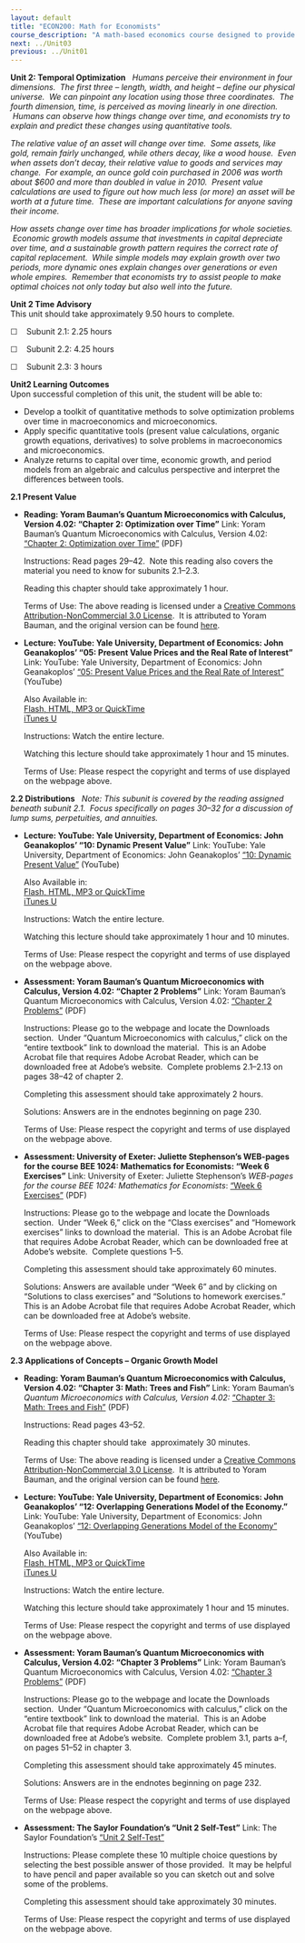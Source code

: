 ```yaml
---
layout: default
title: "ECON200: Math for Economists"
course_description: "A math-based economics course designed to provide the skills needed to solve fundamental problems in both macroeconomics and microeconomics by covering concepts in precalculus and calculus."
next: ../Unit03
previous: ../Unit01
---
```

**Unit 2: Temporal Optimization** <span id="2"></span> 
*Humans perceive their environment in four dimensions.  The first three
– length, width, and height – define our physical universe.  We can
pinpoint any location using those three coordinates.  The fourth
dimension, time, is perceived as moving linearly in one direction.
 Humans can observe how things change over time, and economists try to
explain and predict these changes using quantitative tools.*  
  
 *The relative value of an asset will change over time.  Some assets,
like gold, remain fairly unchanged, while others decay, like a wood
house.  Even when assets don’t decay, their relative value to goods and
services may change.  For example, an ounce gold coin purchased in 2006
was worth about $600 and more than doubled in value in 2010.  Present
value calculations are used to figure out how much less (or more) an
asset will be worth at a future time.  These are important calculations
for anyone saving their income.*  
  
 *How assets change over time has broader implications for whole
societies.  Economic growth models assume that investments in capital
depreciate over time, and a sustainable growth pattern requires the
correct rate of capital replacement.  While simple models may explain
growth over two periods, more dynamic ones explain changes over
generations or even whole empires.  Remember that economists try to
assist people to make optimal choices not only today but also well into
the future.*

**Unit 2 Time Advisory**  
This unit should take approximately 9.50 hours to complete.  
  
 ☐    Subunit 2.1: 2.25 hours  
  
 ☐    Subunit 2.2: 4.25 hours  
  
 ☐    Subunit 2.3: 3 hours

**Unit2 Learning Outcomes**  
Upon successful completion of this unit, the student will be able to:
-   Develop a toolkit of quantitative methods to solve optimization
    problems over time in macroeconomics and microeconomics.
-   Apply specific quantitative tools (present value calculations,
    organic growth equations, derivatives) to solve problems in
    macroeconomics and microeconomics.
-   Analyze returns to capital over time, economic growth, and period
    models from an algebraic and calculus perspective and interpret the
    differences between tools. 

**2.1 Present Value** <span id="2.1"></span> 
-   **Reading: Yoram Bauman’s Quantum Microeconomics with Calculus,
    Version 4.02: “Chapter 2: Optimization over Time”**
    Link: Yoram Bauman’s Quantum Microeconomics with Calculus, Version
    4.02: [“Chapter 2: Optimization over
    Time”](http://www.saylor.org/site/wp-content/uploads/2012/07/ECON001_Bauman.pdf)
    (PDF)  
      
     Instructions: Read pages 29–42.  Note this reading also covers the
    material you need to know for subunits 2.1–2.3.  
      
     Reading this chapter should take approximately 1 hour.  
      
     Terms of Use: The above reading is licensed under a [Creative
    Commons Attribution-NonCommercial 3.0
    License](http://creativecommons.org/licenses/by-nc/3.0/).  It is
    attributed to Yoram Bauman, and the original version can be found
    [here](http://www.smallparty.org/yoram/quantum/).

-   **Lecture: YouTube: Yale University, Department of Economics: John
    Geanakoplos’ “05: Present Value Prices and the Real Rate of
    Interest”**
    Link: YouTube: Yale University, Department of Economics: John
    Geanakoplos’ [“05: Present Value Prices and the Real Rate of
    Interest”](http://www.youtube.com/watch?v=IVxmtb3zTlk) (YouTube)  
      
     Also Available in:  
     [Flash, HTML, MP3 or
    QuickTime](http://oyc.yale.edu/economics/econ-251/lecture-5)  
     [iTunes
    U](http://itunes.apple.com/us/itunes-u/financial-theory-video/id428500350)  
      
     Instructions: Watch the entire lecture.  
      
     Watching this lecture should take approximately 1 hour and 15
    minutes.  
      
     Terms of Use: Please respect the copyright and terms of use
    displayed on the webpage above.

**2.2 Distributions** <span id="2.2"></span> 
*Note: This subunit is covered by the reading assigned beneath subunit
2.1.  Focus specifically on pages 30–32 for a discussion of lump sums,
perpetuities, and annuities.*

-   **Lecture: YouTube: Yale University, Department of Economics: John
    Geanakoplos’ “10: Dynamic Present Value”**
    Link: YouTube: Yale University, Department of Economics: John
    Geanakoplos’ [“10: Dynamic Present
    Value”](http://www.youtube.com/watch?v=Hgj2LL7HetM) (YouTube)  
      
     Also Available in:  
     [Flash, HTML, MP3 or
    QuickTime](http://oyc.yale.edu/economics/econ-251/lecture-10)  
     [iTunes
    U](http://itunes.apple.com/us/itunes-u/financial-theory-video/id428500350)  
      
     Instructions: Watch the entire lecture.  
      
     Watching this lecture should take approximately 1 hour and 10
    minutes.  
      
     Terms of Use: Please respect the copyright and terms of use
    displayed on the webpage above.

-   **Assessment: Yoram Bauman’s Quantum Microeconomics with Calculus,
    Version 4.02: “Chapter 2 Problems”**
    Link: Yoram Bauman’s Quantum Microeconomics with Calculus, Version
    4.02: [“Chapter 2
    Problems”](http://www.smallparty.org/yoram/quantum/) (PDF)  
      
     Instructions: Please go to the webpage and locate the Downloads
    section.  Under “Quantum Microeconomics with calculus,” click on the
    “entire textbook” link to download the material.  This is an Adobe
    Acrobat file that requires Adobe Acrobat Reader, which can be
    downloaded free at Adobe’s website.  Complete problems 2.1–2.13 on
    pages 38–42 of chapter 2.  
      
     Completing this assessment should take approximately 2 hours.  
      
     Solutions: Answers are in the endnotes beginning on page 230.  
      
     Terms of Use: Please respect the copyright and terms of use
    displayed on the webpage above.

-   **Assessment: University of Exeter: Juliette Stephenson’s WEB-pages
    for the course BEE 1024: Mathematics for Economists: “Week 6
    Exercises”**
    Link: University of Exeter: Juliette Stephenson’s *WEB-pages for the
    course BEE 1024: Mathematics for Economists*: [“Week 6
    Exercises”](http://people.exeter.ac.uk/dgbalken/ME08/ME08.html)
    (PDF)  
      
     Instructions: Please go to the webpage and locate the Downloads
    section.  Under “Week 6,” click on the “Class exercises” and
    “Homework exercises” links to download the material.  This is an
    Adobe Acrobat file that requires Adobe Acrobat Reader, which can be
    downloaded free at Adobe’s website.  Complete questions 1–5.  
      
     Completing this assessment should take approximately 60 minutes.  
      
     Solutions: Answers are available under “Week 6” and by clicking on
    “Solutions to class exercises” and “Solutions to homework
    exercises.”  This is an Adobe Acrobat file that requires Adobe
    Acrobat Reader, which can be downloaded free at Adobe’s website.  
      
     Terms of Use: Please respect the copyright and terms of use
    displayed on the webpage above.

**2.3 Applications of Concepts – Organic Growth Model** <span
id="2.3"></span> 
-   **Reading: Yoram Bauman’s Quantum Microeconomics with Calculus,
    Version 4.02: “Chapter 3: Math: Trees and Fish”**
    Link: Yoram Bauman’s *Quantum Microeconomics with Calculus, Version
    4.02:* [“Chapter 3: Math: Trees and
    Fish”](http://www.saylor.org/site/wp-content/uploads/2012/07/ECON001_Bauman.pdf)
    (PDF)  
      
     Instructions: Read pages 43–52.  
      
     Reading this chapter should take  approximately 30 minutes.  
      
     Terms of Use: The above reading is licensed under a [Creative
    Commons Attribution-NonCommercial 3.0
    License](http://creativecommons.org/licenses/by-nc/3.0/).  It is
    attributed to Yoram Bauman, and the original version can be found
    [here](http://www.smallparty.org/yoram/quantum/).

-   **Lecture: YouTube: Yale University, Department of Economics: John
    Geanakoplos’ “12: Overlapping Generations Model of the Economy.”**
    Link: YouTube: Yale University, Department of Economics: John
    Geanakoplos’ [“12: Overlapping Generations Model of the
    Economy”](http://www.youtube.com/watch?v=ecqWJ_7ERCI) (YouTube)  
      
     Also Available in:  
     [Flash, HTML, MP3 or
    QuickTime](http://oyc.yale.edu/economics/econ-251/lecture-12)  
     [iTunes
    U](http://itunes.apple.com/us/itunes-u/financial-theory-video/id428500350)  
      
     Instructions: Watch the entire lecture.  
      
     Watching this lecture should take approximately 1 hour and 15
    minutes.  
      
     Terms of Use: Please respect the copyright and terms of use
    displayed on the webpage above.

-   **Assessment: Yoram Bauman’s Quantum Microeconomics with Calculus,
    Version 4.02: “Chapter 3 Problems”**
    Link: Yoram Bauman’s Quantum Microeconomics with Calculus, Version
    4.02: [“Chapter 3
    Problems”](http://www.smallparty.org/yoram/quantum/) (PDF)  
      
     Instructions: Please go to the webpage and locate the Downloads
    section.  Under “Quantum Microeconomics with calculus,” click on the
    “entire textbook” link to download the material.  This is an Adobe
    Acrobat file that requires Adobe Acrobat Reader, which can be
    downloaded free at Adobe’s website.  Complete problem 3.1, parts
    a–f, on pages 51–52 in chapter 3.  
      
     Completing this assessment should take approximately 45 minutes.  
      
     Solutions: Answers are in the endnotes beginning on page 232.  
      
     Terms of Use: Please respect the copyright and terms of use
    displayed on the webpage above.

-   **Assessment: The Saylor Foundation’s “Unit 2 Self-Test”**
    Link: The Saylor Foundation’s [“Unit 2
    Self-Test”](http://school.saylor.org/mod/quiz/view.php?id=1020)  
      
     Instructions: Please complete these 10 multiple choice questions by
    selecting the best possible answer of those provided.  It may be
    helpful to have pencil and paper available so you can sketch out and
    solve some of the problems.  
      
     Completing this assessment should take approximately 30 minutes.  
      
     Terms of Use: Please respect the copyright and terms of use
    displayed on the webpage above.


